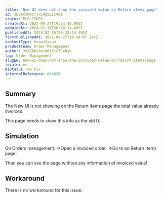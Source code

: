 ```yaml
---
title: 'New UI does not show the invoiced value on Return items page'
id: 3DBFXzWoz7jxSdgSLICV8i
status: PUBLISHED
createdAt: 2022-09-27T19:34:46.895Z
updatedAt: 2024-02-16T20:28:14.405Z
publishedAt: 2024-02-16T20:28:14.405Z
firstPublishedAt: 2022-09-27T19:34:47.384Z
contentType: knownIssue
productTeam: Order Management
author: 2mXZkbi0oi061KicTExNjo
tag: Order Management
slugEN: new-ui-does-not-show-the-invoiced-value-on-return-items-page
locale: en
kiStatus: No Fix
internalReference: 664838
---
```


## Summary


The New UI is not showing on the Return Items page the total value already invoiced.

This page needs to show this info as the old UI.



## Simulation



On Orders management:
=>Open a invoiced order.
=>Go to on Return Items page:

Than you can see the page without any information of invoiced value!



## Workaround



There is no workaround for this issue.

